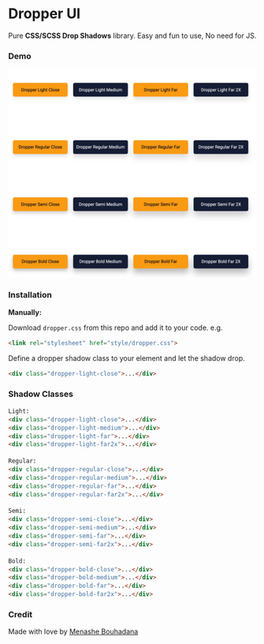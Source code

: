 # Dropper UI

Pure **CSS/SCSS Drop Shadows** library. Easy and fun to use, No need for JS.

### Demo

![](/dropper.gif)


### Installation

**Manually:**

Download `dropper.css` from this repo and add it to your code. e.g.

```html
<link rel="stylesheet" href="style/dropper.css">
```

Define a dropper shadow class to your element and let the shadow drop.

```html
<div class="dropper-light-close">...</div>
```

### Shadow Classes
```html
Light:
<div class="dropper-light-close">...</div>
<div class="dropper-light-medium">...</div>
<div class="dropper-light-far">...</div>
<div class="dropper-light-far2x">...</div>

Regular:
<div class="dropper-regular-close">...</div>
<div class="dropper-regular-medium">...</div>
<div class="dropper-regular-far">...</div>
<div class="dropper-regular-far2x">...</div>

Semi:
<div class="dropper-semi-close">...</div>
<div class="dropper-semi-medium">...</div>
<div class="dropper-semi-far">...</div>
<div class="dropper-semi-far2x">...</div>

Bold:
<div class="dropper-bold-close">...</div>
<div class="dropper-bold-medium">...</div>
<div class="dropper-bold-far">...</div>
<div class="dropper-bold-far2x">...</div>
```

### Credit

Made with love by [Menashe Bouhadana](https://menashebouhadana.dev)
